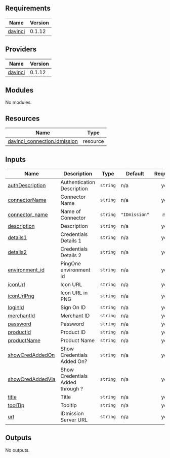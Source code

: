 <!-- BEGIN_TF_DOCS -->
## Requirements

| Name | Version |
|------|---------|
| <a name="requirement_davinci"></a> [davinci](#requirement\_davinci) | 0.1.12 |

## Providers

| Name | Version |
|------|---------|
| <a name="provider_davinci"></a> [davinci](#provider\_davinci) | 0.1.12 |

## Modules

No modules.

## Resources

| Name | Type |
|------|------|
| [davinci_connection.idmission](https://registry.terraform.io/providers/pingidentity/davinci/0.1.12/docs/resources/connection) | resource |

## Inputs

| Name | Description | Type | Default | Required |
|------|-------------|------|---------|:--------:|
| <a name="input_authDescription"></a> [authDescription](#input\_authDescription) | Authentication Description | `string` | n/a | yes |
| <a name="input_connectorName"></a> [connectorName](#input\_connectorName) | Connector Name | `string` | n/a | yes |
| <a name="input_connector_name"></a> [connector\_name](#input\_connector\_name) | Name of Connector | `string` | `"IDmission"` | no |
| <a name="input_description"></a> [description](#input\_description) | Description | `string` | n/a | yes |
| <a name="input_details1"></a> [details1](#input\_details1) | Credentials Details 1 | `string` | n/a | yes |
| <a name="input_details2"></a> [details2](#input\_details2) | Credentials Details 2 | `string` | n/a | yes |
| <a name="input_environment_id"></a> [environment\_id](#input\_environment\_id) | PingOne environment id | `string` | n/a | yes |
| <a name="input_iconUrl"></a> [iconUrl](#input\_iconUrl) | Icon URL | `string` | n/a | yes |
| <a name="input_iconUrlPng"></a> [iconUrlPng](#input\_iconUrlPng) | Icon URL in PNG | `string` | n/a | yes |
| <a name="input_loginId"></a> [loginId](#input\_loginId) | Sign On ID | `string` | n/a | yes |
| <a name="input_merchantId"></a> [merchantId](#input\_merchantId) | Merchant ID | `string` | n/a | yes |
| <a name="input_password"></a> [password](#input\_password) | Password | `string` | n/a | yes |
| <a name="input_productId"></a> [productId](#input\_productId) | Product ID | `string` | n/a | yes |
| <a name="input_productName"></a> [productName](#input\_productName) | Product Name | `string` | n/a | yes |
| <a name="input_showCredAddedOn"></a> [showCredAddedOn](#input\_showCredAddedOn) | Show Credentials Added On? | `string` | n/a | yes |
| <a name="input_showCredAddedVia"></a> [showCredAddedVia](#input\_showCredAddedVia) | Show Credentials Added through ? | `string` | n/a | yes |
| <a name="input_title"></a> [title](#input\_title) | Title | `string` | n/a | yes |
| <a name="input_toolTip"></a> [toolTip](#input\_toolTip) | Tooltip | `string` | n/a | yes |
| <a name="input_url"></a> [url](#input\_url) | IDmission Server URL | `string` | n/a | yes |

## Outputs

No outputs.
<!-- END_TF_DOCS -->